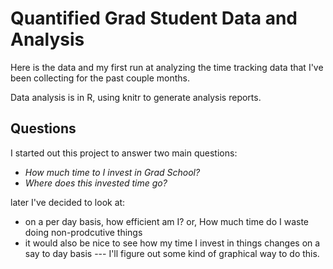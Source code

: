 # Quantified Grad Student Data and Analysis

Here is the data and my first run at analyzing the time tracking data that I've been collecting for the past couple months.

Data analysis is in R, using knitr to generate analysis reports.

## Questions

I started out this project to answer two main questions:
- *How much time to I invest in Grad School?*
- *Where does this invested time go?*

later I've decided to look at:
- on a per day basis, how efficient am I? or, How much time do I waste doing non-prodcutive things
- it would also be nice to see how my time I invest in things changes on a say to day basis --- I'll figure out some kind of graphical way to do this.
